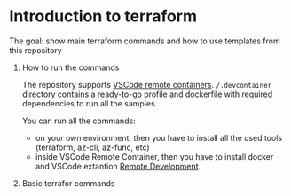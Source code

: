 # Introduction to terraform

The goal: show main terraform commands and how to use templates from this repository

1. How to run the commands

    The repository supports [VSCode remote containers](https://code.visualstudio.com/docs/remote/containers). `/.devcontainer` directory contains a ready-to-go profile and dockerfile with required dependencies to run all the samples.

    You can run all the commands:

    - on your own environment, then you have to install all the used tools (terraform, az-cli, az-func, etc)
    - inside VSCode Remote Container, then you have to install docker and VSCode extantion [Remote Development](https://marketplace.visualstudio.com/items?itemName=ms-vscode-remote.vscode-remote-extensionpack).

2. Basic terrafor commands

